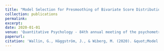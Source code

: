 ```yaml
---
title: "Model Selection for Presmoothing of Bivariate Score Distributions in Kernel Equating"
collection: publications
permalink: 
excerpt: 
date: 2020-01-01
venue: 'Quantitative Psychology - 84th annual meeting of the psychometric society'
paperurl: 
citation: 'Wallin, G., Häggström, J., & Wiberg, M. (2020). &quot;Model Selection for Presmoothing of Bivariate Score Distributions in Kernel Equating.&quot; <i>Quantitative Psychology</i>.'
---
```

